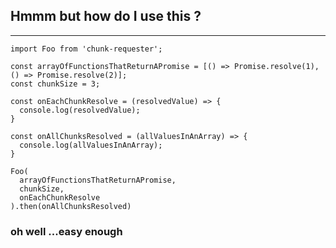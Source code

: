 ## Hmmm but how do I use this ?
----------------------------

```node
import Foo from 'chunk-requester';

const arrayOfFunctionsThatReturnAPromise = [() => Promise.resolve(1), () => Promise.resolve(2)];
const chunkSize = 3;

const onEachChunkResolve = (resolvedValue) => {
  console.log(resolvedValue);
}

const onAllChunksResolved = (allValuesInAnArray) => {
  console.log(allValuesInAnArray);
}

Foo(
  arrayOfFunctionsThatReturnAPromise,
  chunkSize,
  onEachChunkResolve
).then(onAllChunksResolved)
```
### oh well ...easy enough
